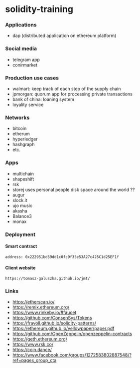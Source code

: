 # solidity-training

### Applications
- dap (distributed application on ethereum platform)

### Social media
- telegram app 
- conirmarket

### Production use cases
- walmart: keep track of each step of the supply chain
- jpmorgan: quorum app for processing private transactions
- bank of china: loaning system
- loyality service

### Networks
- bitcoin
- etherum
- hyperledger
- hashgraph
- etc.

### Apps
- multichain
- shapeshift
- rsk
- storej uses personal people disk space around the world ??
- augur
- slock.it
- ujo music
- akasha
- Balance3
- monax

### Deployment
#### Smart contract
```
address: 0x222951bd59dd1c0fc9f35e53A27c425C1d25EF1f
```
#### Client website 
```
https://tomasz-galuszka.github.io/jmt/

```

### Links
- https://etherscan.io/
- https://remix.ethereum.org/
- https://www.rinkeby.io/#faucet
- https://github.com/ConsenSys/Tokens
- https://fravoll.github.io/solidity-patterns/
- https://ethereum.github.io/yellowpaper/paper.pdf
- https://github.com/OpenZeppelin/openzeppelin-contracts
- https://geth.ethereum.org/
- https://www.rsk.co/
- https://coin.dance/
- https://www.facebook.com/groups/1272583802887548/?ref=pages_group_cta